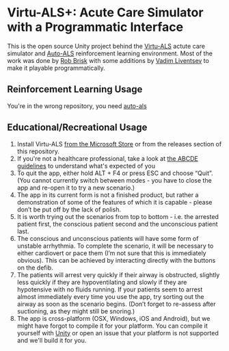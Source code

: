 # Virtu-ALS+: Acute Care Simulator with a Programmatic Interface

This is the open source Unity project behind the [Virtu-ALS](https://apps.microsoft.com/store/detail/virtuals/9NVC18RLP321?hl=en-au&gl=AU) actute care simulator and [Auto-ALS](https://github.com/vadim0x60/auto-als) reinforcement learning environment. 
Most of the work was done by [Rob Brisk](https://www.linkedin.com/in/rob-brisk/) with some additions by [Vadim Liventsev](https://vadim.me) to make it playable programmatically.

## Reinforcement Learning Usage

You're in the wrong repository, you need [auto-als](https://github.com/vadim0x60/auto-als)

## Educational/Recreational Usage

1. Install Virtu-ALS [from the Microsoft Store](https://apps.microsoft.com/store/detail/virtuals/9NVC18RLP321?hl=en-au&gl=AU) or from the releases section of this repository.
2. If you're not a healthcare professional, take a look at [the ABCDE guidelines](https://www.resus.org.uk/library/abcde-approach) to understand what's expected of you
3. To quit the app, either hold ALT + F4 or press ESC and choose “Quit”. (You cannot currently
switch between modes - you have to close the app and re-open it to try a new scenario.)
4. The app in its current form is not a finished product, but rather a demonstration of some of the
features of which it is capable - please don’t be put off by the lack of polish.
6. It is worth trying out the scenarios from top to bottom - i.e. the arrested patient first, the
conscious patient second and the unconscious patient last.
7. The conscious and unconscious patients will have some form of unstable arrhythmia. To
complete the scenario, it will be necessary to either cardiovert or pace them (I’m not sure that
this is immediately obvious). This can be achieved by interacting directly with the buttons on
the defib.
8. The patients will arrest very quickly if their airway is obstructed, slightly less quickly if they are
hypoventilating and slowly if they are hypotensive with no fluids running. If your patients seem
to arrest almost immediately every time you use the app, try sorting out the airway as soon as
the scenario begins. (Don’t forget to re-assess after suctioning, as they might still be snoring.)
9. The app is cross-platform (OSX, Windows, iOS and Android), but we might have forgot to compile it for your platform. You can compile it yourself with [Unity](https://unity.com/) or open an issue that your platform is not supported and we'll build it for you.
